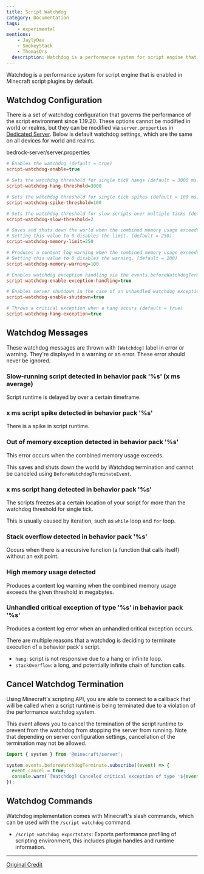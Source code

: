 ```yaml
---
title: Script Watchdog
category: Documentation
tags:
    - experimental
mentions:
    - JaylyDev
    - SmokeyStack
    - ThomasOrs
  description: Watchdog is a performance system for script engine that is enabled in Minecraft script plugins by default.
---
```


Watchdog is a performance system for script engine that is enabled in Minecraft script plugins by default.

## Watchdog Configuration

There is a set of watchdog configuration that governs the performance of the script environment since 1.19.20. These options cannot be modified in world or realms, but they can be modified via `server.properties` in [Dedicated Server](https://www.minecraft.net/en-us/download/server/bedrock). Below is default watchdog settings, which are the same on all devices for world and realms.

<CodeHeader>bedrock-server/server.properties</CodeHeader>

```ini
# Enables the watchdog (default = true)
script-watchdog-enable=true

# Sets the watchdog threshold for single tick hangs (default = 3000 ms)
script-watchdog-hang-threshold=3000

# Sets the watchdog threshold for single tick spikes (default = 100 ms)
script-watchdog-spike-threshold=100

# Sets the watchdog threshold for slow scripts over multiple ticks (default = 2ms)
script-watchdog-slow-threshold=2

# Saves and shuts down the world when the combined memory usage exceeds the given threshold (in megabytes).
# Setting this value to 0 disables the limit. (default = 250)
script-watchdog-memory-limit=250

# Produces a content log warning when the combined memory usage exceeds the given threshold (in megabytes).
# Setting this value to 0 disables the warning. (default = 100)
script-watchdog-memory-warning=100

# Enables watchdog exception handling via the events.beforeWatchdogTerminate event (default = true)
script-watchdog-enable-exception-handling=true

# Enables server shutdown in the case of an unhandled watchdog exception (default = true)
script-watchdog-enable-shutdown=true

# Throws a critical exception when a hang occurs (default = true)
script-watchdog-hang-exception=true
```

## Watchdog Messages

These watchdog messages are thrown with `[Watchdog]` label in error or warning. They're displayed in a warning or an error. These error should never be ignored.

### Slow-running script detected in behavior pack '%s' (x ms average)

Script runtime is delayed by over a certain timeframe.

### x ms script spike detected in behavior pack '%s'

There is a spike in script runtime.

### Out of memory exception detected in behavior pack '%s'

This error occurs when the combined memory usage exceeds.

This saves and shuts down the world by Watchdog termination and cannot be canceled using `BeforeWatchdogTerminateEvent`.

### x ms script hang detected in behavior pack '%s'

The scripts freezes at a certain location of your script for more than the watchdog threshold for single tick.

This is usually caused by iteration, such as `while` loop and `for` loop.

### Stack overflow detected in behavior pack '%s'

Occurs when there is a recursive function (a function that calls itself) without an exit point.

### High memory usage detected

Produces a content log warning when the combined memory usage exceeds the given threshold in megabytes.

### Unhandled critical exception of type '%s' in behavior pack '%s'

Produces a content log error when an unhandled critical exception occurs.

There are multiple reasons that a watchdog is deciding to terminate execution of a behavior pack's script.

-   `hang`: script is not responsive due to a hang or infinite loop.
-   `stackOverflow`: a long, and potentially infinite chain of function calls.

## Cancel Watchdog Termination

Using Minecraft's scripting API, you are able to connect to a callback that will be called when a script runtime is being terminated due to a violation of the performance watchdog system.

This event allows you to cancel the termination of the script runtime to prevent from the watchdog from stopping the server from running. Note that depending on server configuration settings, cancellation of the termination may not be allowed.

```js
import { system } from '@minecraft/server';

system.events.beforeWatchdogTerminate.subscribe((event) => {
  event.cancel = true;
  console.warn(`[Watchdog] Canceled critical exception of type '${event.cancelationReason}`);
});
```

## Watchdog Commands

Watchdog implementation comes with Minecraft's slash commands, which can be used with the `/script watchdog` command.

-   `/script watchdog exportstats`: Exports performance profiling of scripting environment, this includes plugin handles and runtime information.

---

[Original Credit](https://github.com/JaylyDev/ScriptAPI/blob/main/docs/MinecraftApi/Watchdog.md)
